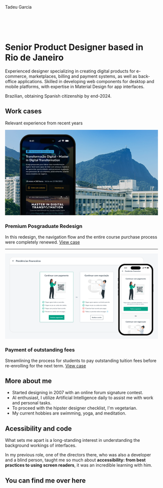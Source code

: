 Tadeu Garcia
<br><br><br><br><br>

# Senior Product Designer based in Rio de Janeiro

Experienced designer specializing in creating digital products for e-commerce, marketplaces, billing and payment systems, as well as back-office applications. Skilled in developing web components for desktop and mobile platforms, with expertise in Material Design for app interfaces.

Brazilian, obtaining Spanish citizenship by end-2024.

## Work cases
Relevant experience from recent years

[![Mobile Website for Pontifical Catholic University of Rio de Janeiro (PUC-Rio) showcasing postgraduate courses and Master in Digital Transformation program.](assets/images/case-1/post.webp)](case-1.html)

### Premium Posgraduate Redesign
In this redesign, the navigation flow and the entire course purchase process were completely renewed.
[View case](case-1.html)

---

[![](assets/images/case-2/post.png)](case-2.html)

### Payment of outstanding fees
Streamlining the process for students to pay outstanding tuition fees before re-enrolling for the next term.
[View case](case-2.html)

## More about me

- Started designing in 2007 with an online forum signature contest.
- AI enthusiast, I utilize Artificial Intelligence daily to assist me with work and personal tasks.
- To proceed with the hipster designer checklist, I'm vegetarian.
- My current hobbies are swimming, yoga, and meditation.

## Acessibility and code 

What sets me apart is a long-standing interest in understanding the background workings of interfaces.

In my previous role, one of the directors there, who was also a developer and a blind person, taught me so much about **accessibility: from best practices to using screen readers**, it was an incredible learning with him.

## You can find me over here